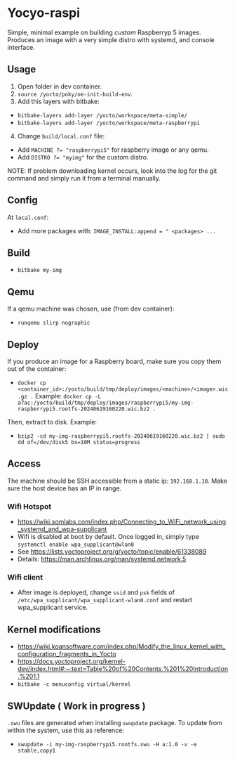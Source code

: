 # Yocyo-raspi

Simple, minimal example on building _custom_ Raspberryp 5 images.
Produces an image with a very simple distro with systemd, and console interface.

## Usage

1. Open folder in dev container.
2. `source /yocto/poky/oe-init-build-env`.
3. Add this layers with bitbake: 
- `bitbake-layers add-layer /yocto/workspace/meta-simple/`
- `bitbake-layers add-layer /yocto/workspace/meta-raspberrypi`
4. Change `build/local.conf` file:
- Add `MACHINE ?= "raspberrypi5"` for raspberry image or any qemu.
- Add `DISTRO ?= "myimg"` for the custom distro.
 
 
NOTE: If problem downloading kernel occurs, look into the log for the git command and simply run it from a terminal manually.

## Config

At `local.conf`:
- Add more packages with: `IMAGE_INSTALL:append = " <packages> ...`

## Build

- `bitbake my-img`

## Qemu

If a qemu machine was chosen, use (from dev container):
- `runqemu slirp nographic`

## Deploy

If you produce an image for a Raspberry board, make sure you copy them out of the container:
- `docker cp <container_id>:/yocto/build/tmp/deploy/images/<machine>/<image>.wic.gz .`
Example: `docker cp -L a7ac:/yocto/build/tmp/deploy/images/raspberrypi5/my-img-raspberrypi5.rootfs-20240619160220.wic.bz2 .`

Then, extract to disk. Example:
- `bzip2 -cd my-img-raspberrypi5.rootfs-20240619160220.wic.bz2 | sudo dd of=/dev/disk5 bs=10M status=progress`

## Access

The machine should be SSH accessible from a static ip: `192.168.1.10`. Make sure the host device has an IP in range.

### Wifi Hotspot
- https://wiki.somlabs.com/index.php/Connecting_to_WiFi_network_using_systemd_and_wpa-supplicant
- Wifi is disabled at boot by default. Once logged in, simply type `systemctl enable wpa_supplicant@wlan0`
- See https://lists.yoctoproject.org/g/yocto/topic/enable/61338089
- Details: https://man.archlinux.org/man/systemd.network.5

### Wifi client
- After image is deployed, change `ssid` and `psk` fields of `/etc/wpa_supplicant/wpa_supplicant-wlan0.conf` and restart wpa_supplicant service.

## Kernel modifications
- https://wiki.koansoftware.com/index.php/Modify_the_linux_kernel_with_configuration_fragments_in_Yocto
- https://docs.yoctoproject.org/kernel-dev/index.html#:~:text=Table%20of%20Contents.%201%20Introduction.%201.1
- `bitbake -c menuconfig virtual/kernel`

## SWUpdate ( Work in progress )

`.swu` files are generated when installing `swupdate` package. To update from within the system, use this as reference:
- `swupdate -i my-img-raspberrypi5.rootfs.swu -H a:1.0 -v -e stable,copy1`